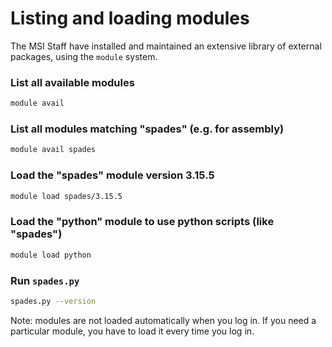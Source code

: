 # Listing and loading modules

The MSI Staff have installed and maintained an extensive library of external packages, using the `module` system.

### List all available modules
```bash
module avail
```

### List all modules matching "spades" (e.g. for assembly)
```bash
module avail spades
```

### Load the "spades" module version 3.15.5
```bash
module load spades/3.15.5
```

### Load the "python" module to use python scripts (like "spades")
```bash
module load python
```

### Run `spades.py`
```bash
spades.py --version
```

Note: modules are not loaded automatically when you log in. If you need a particular module, you have to load it every time you log in.
